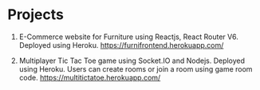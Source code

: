 # Projects

1. E-Commerce website for Furniture using Reactjs, React Router V6. Deployed using Heroku.
   https://furnifrontend.herokuapp.com/


2. Multiplayer Tic Tac Toe game using Socket.IO and Nodejs. Deployed using Heroku.
   Users can create rooms or join a room using game room code.
   https://multitictatoe.herokuapp.com/
   

